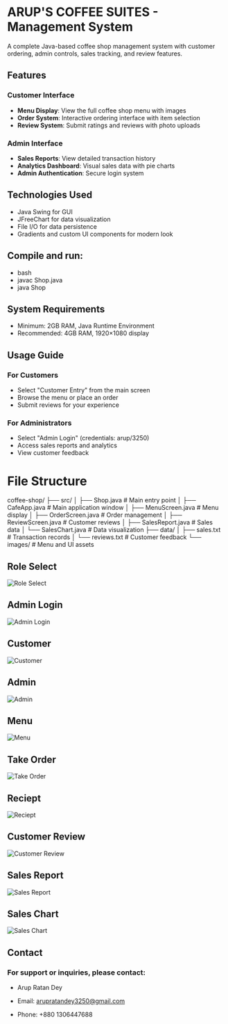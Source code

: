 # ARUP'S COFFEE SUITES - Management System

<!-- ![Coffee Shop Logo](https://via.placeholder.com/150) <!-- Replace with actual logo -->

A complete Java-based coffee shop management system with customer ordering, admin controls, sales tracking, and review features.

## Features

### Customer Interface
- **Menu Display**: View the full coffee shop menu with images
- **Order System**: Interactive ordering interface with item selection
- **Review System**: Submit ratings and reviews with photo uploads

### Admin Interface
- **Sales Reports**: View detailed transaction history
- **Analytics Dashboard**: Visual sales data with pie charts
- **Admin Authentication**: Secure login system

## Technologies Used
- Java Swing for GUI
- JFreeChart for data visualization
- File I/O for data persistence
- Gradients and custom UI components for modern look

## Compile and run:

- bash
- javac Shop.java
- java Shop

## System Requirements
- Minimum: 2GB RAM, Java Runtime Environment
- Recommended: 4GB RAM, 1920×1080 display

## Usage Guide
### For Customers
- Select "Customer Entry" from the main screen
- Browse the menu or place an order
- Submit reviews for your experience

### For Administrators
- Select "Admin Login" (credentials: arup/3250)
- Access sales reports and analytics
- View customer feedback

# File Structure
coffee-shop/
├── src/
│   ├── Shop.java            # Main entry point
│   ├── CafeApp.java         # Main application window
│   ├── MenuScreen.java      # Menu display
│   ├── OrderScreen.java     # Order management
│   ├── ReviewScreen.java    # Customer reviews
│   ├── SalesReport.java     # Sales data
│   └── SalesChart.java      # Data visualization
├── data/
│   ├── sales.txt            # Transaction records
│   └── reviews.txt          # Customer feedback
└── images/                  # Menu and UI assets



## Role Select

![Role Select](https://github.com/arupratandey3250/Shop/blob/main/RoleSelect.png)


## Admin Login

![Admin Login](https://github.com/arupratandey3250/Shop/blob/main/RoleSelect.png)

## Customer

![Customer](https://github.com/arupratandey3250/Shop/blob/main/RoleSelect.png)

## Admin

![Admin](https://github.com/arupratandey3250/Shop/blob/main/RoleSelect.png)

## Menu

![Menu](https://github.com/arupratandey3250/Shop/blob/main/RoleSelect.png)

## Take Order

![Take Order](https://github.com/arupratandey3250/Shop/blob/main/RoleSelect.png)

## Reciept

![Reciept](https://github.com/arupratandey3250/Shop/blob/main/RoleSelect.png)

## Customer Review

![Customer Review](https://github.com/arupratandey3250/Shop/blob/main/RoleSelect.png)

## Sales Report

![Sales Report](https://github.com/arupratandey3250/Shop/blob/main/RoleSelect.png)

## Sales Chart

![Sales Chart](https://github.com/arupratandey3250/Shop/blob/main/RoleSelect.png)

## Contact
### For support or inquiries, please contact:

- Arup Ratan Dey

- Email: arupratandey3250@gmail.com

- Phone: +880 1306447688
